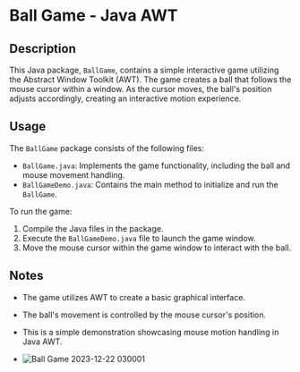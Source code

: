 # Ball Game - Java AWT

## Description
This Java package, `BallGame`, contains a simple interactive game utilizing the Abstract Window Toolkit (AWT). The game creates a ball that follows the mouse cursor within a window. As the cursor moves, the ball's position adjusts accordingly, creating an interactive motion experience.

## Usage
The `BallGame` package consists of the following files:
- `BallGame.java`: Implements the game functionality, including the ball and mouse movement handling.
- `BallGameDemo.java`: Contains the main method to initialize and run the `BallGame`.

To run the game:
1. Compile the Java files in the package.
2. Execute the `BallGameDemo.java` file to launch the game window.
3. Move the mouse cursor within the game window to interact with the ball.

## Notes
- The game utilizes AWT to create a basic graphical interface.
- The ball's movement is controlled by the mouse cursor's position.
- This is a simple demonstration showcasing mouse motion handling in Java AWT.

- ![Ball Game 2023-12-22 030001](https://github.com/arunprakash2727/Java-Mouse-Motion-Ball-Game/assets/153824122/f516d035-9115-41ee-93bc-74e8756d63f5)
